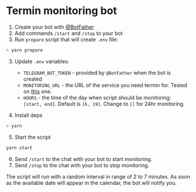 # Termin monitoring bot 

1. Create your bot with [@BotFather](https://t.me/BotFather)
2. Add commands `/start` and `/stop` to your bot
3. Run `prepare` script that will create `.env` file:
```bash
> yarn prepare 
```
3. Update `.env` variables:
   - `TELEGRAM_BOT_TOKEN` - provided by `@BotFather` when the bot is created
   - `MONITORING_URL` - the URL of the service you need termin for. Tested on [this](https://service.berlin.de/dienstleistung/120691/en/) one.
   - `HOURS` - the time of the day when script should be monitoring: `[start, end]`. Default is `[6, 19]`. Change to `[]` for 24hr monitoring. 

4. Install deps
```bash
> yarn 
```

5. Start the script
```bash
yarn start 
```

6. Send `/start` to the chat with your bot to start monitoring.
7. Send `/stop` to the chat with your bot to stop monitoring.

The script will run with a random interval in range of 2 to 7 minutes. As soon as the available date will appear in the calendar, the bot will notify you.
